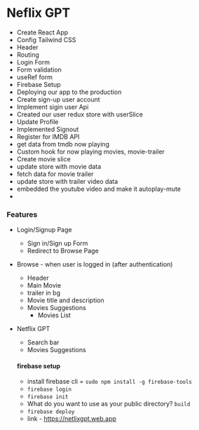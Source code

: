 # Neflix GPT

- Create React App
- Config Tailwind CSS
- Header
- Routing
- Login Form
- Form validation
- useRef form
- Firebase Setup
- Deploying our app to the production
- Create sign-up user account
- Implement sigin user Api
- Created our user redux store with userSlice
- Update Profile
- Implemented Signout
- Register for IMDB API
- get data from tmdb now playing
- Custom hook for now playing movies, movie-trailer
- Create movie slice
- update store with movie data
- fetch data for movie trailer
- update store with trailer video data
- embedded the youtube video and make it autoplay-mute
-

### Features

- Login/Signup Page

  - Sign in/Sign up Form
  - Redirect to Browse Page

- Browse - when user is logged in (after authentication)

  - Header
  - Main Movie
  - trailer in bg
  - Movie title and description
  - Movies Suggestions
    - Movies List

- Netflix GPT

  - Search bar
  - Movies Suggestions

  #### firebase setup

  - install firebase cli = `sudo npm install -g firebase-tools`
  - `firebase login`
  - `firebase init`
  - What do you want to use as your public directory? `build`
  - `firebase deploy`
  - link - https://netlixgpt.web.app
